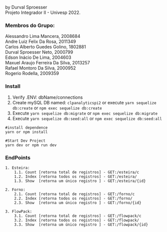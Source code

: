 
by Durval Sproesser<br> 
Projeto Integrador II - Univesp 2022.

### Membros do Grupo:
Alessandro Lima Mancera, 2008684<br>
Andre Luiz Felix Da Rosa, 2011349<br>
Carlos Alberto Guedes Golino, 1802881<br>
Durval Sproesser Neto, 2000799<br>
Edson Inácio De Lima, 2004603<br>
Maxuel Araujo Ferreira Da Silva, 2013257<br>
Rafael Montoro Da Silva, 2000952<br>
Rogerio Rodella, 2009359<br>

### Install

1. Verify .ENV: dbName/connections
2. Create mySQL DB named: `clpanalyticspi2` or execute `yarn sequelize db:create` or `npm exec sequelize db:create`
3. Execute `yarn sequelize db:migrate` or `npm exec sequelize db:migrate`
4. Execute `yarn sequelize db:seed:all` or `npm exec sequelize db:seed:all`

```
#install dependence
yarn or npm install

#Start Dev Project
yarn dev or npm run dev
```


### EndPoints
```
1. Esteira:
    1.1. Count [retorna total de registros] - GET:/esteira/c
    1.2. Index [retorna todos os registros] - GET:/esteira/
    1.3. Show  [retorna um único registro ] - GET:/esteira/{id}

2. Forno:
    2.1. Count [retorna total de registros] - GET:/forno/c
    2.2. Index [retorna todos os registros] - GET:/forno/
    2.3. Show  [retorna um único registro ] - GET:/forno/{id}

3. FlowPack:
    3.1. Count [retorna total de registros] - GET:/flowpack/c
    3.2. Index [retorna todos os registros] - GET:/flowpack/
    3.3. Show  [retorna um único registro ] - GET:/flowpack/{id}
```
